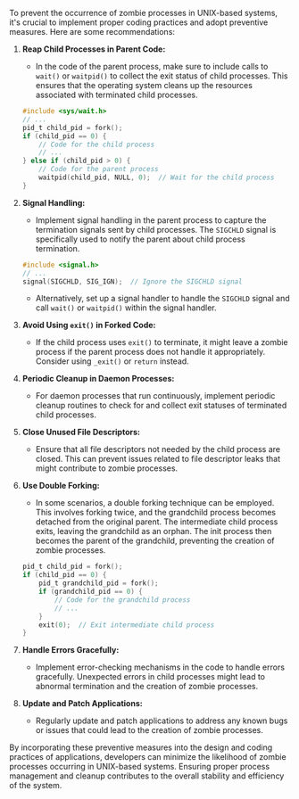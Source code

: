 To prevent the occurrence of zombie processes in UNIX-based systems, it's crucial to implement proper coding practices and adopt preventive measures. Here are some recommendations:

1. **Reap Child Processes in Parent Code:**
   - In the code of the parent process, make sure to include calls to `wait()` or `waitpid()` to collect the exit status of child processes. This ensures that the operating system cleans up the resources associated with terminated child processes.

   ```c
   #include <sys/wait.h>
   // ...
   pid_t child_pid = fork();
   if (child_pid == 0) {
       // Code for the child process
       // ...
   } else if (child_pid > 0) {
       // Code for the parent process
       waitpid(child_pid, NULL, 0);  // Wait for the child process
   }
   ```

2. **Signal Handling:**
   - Implement signal handling in the parent process to capture the termination signals sent by child processes. The `SIGCHLD` signal is specifically used to notify the parent about child process termination.

   ```c
   #include <signal.h>
   // ...
   signal(SIGCHLD, SIG_IGN);  // Ignore the SIGCHLD signal
   ```

   - Alternatively, set up a signal handler to handle the `SIGCHLD` signal and call `wait()` or `waitpid()` within the signal handler.

3. **Avoid Using `exit()` in Forked Code:**
   - If the child process uses `exit()` to terminate, it might leave a zombie process if the parent process does not handle it appropriately. Consider using `_exit()` or `return` instead.

4. **Periodic Cleanup in Daemon Processes:**
   - For daemon processes that run continuously, implement periodic cleanup routines to check for and collect exit statuses of terminated child processes.

5. **Close Unused File Descriptors:**
   - Ensure that all file descriptors not needed by the child process are closed. This can prevent issues related to file descriptor leaks that might contribute to zombie processes.

6. **Use Double Forking:**
   - In some scenarios, a double forking technique can be employed. This involves forking twice, and the grandchild process becomes detached from the original parent. The intermediate child process exits, leaving the grandchild as an orphan. The init process then becomes the parent of the grandchild, preventing the creation of zombie processes.

   ```c
   pid_t child_pid = fork();
   if (child_pid == 0) {
       pid_t grandchild_pid = fork();
       if (grandchild_pid == 0) {
           // Code for the grandchild process
           // ...
       }
       exit(0);  // Exit intermediate child process
   }
   ```

7. **Handle Errors Gracefully:**
   - Implement error-checking mechanisms in the code to handle errors gracefully. Unexpected errors in child processes might lead to abnormal termination and the creation of zombie processes.

8. **Update and Patch Applications:**
   - Regularly update and patch applications to address any known bugs or issues that could lead to the creation of zombie processes.

By incorporating these preventive measures into the design and coding practices of applications, developers can minimize the likelihood of zombie processes occurring in UNIX-based systems. Ensuring proper process management and cleanup contributes to the overall stability and efficiency of the system.
